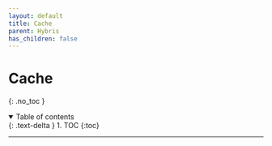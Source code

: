 ```yaml
---
layout: default
title: Cache
parent: Hybris
has_children: false
---
```


# Cache

{: .no_toc }

<details open markdown="block">
  <summary>
    Table of contents
  </summary>
  {: .text-delta }
1. TOC
{:toc}
</details>

---